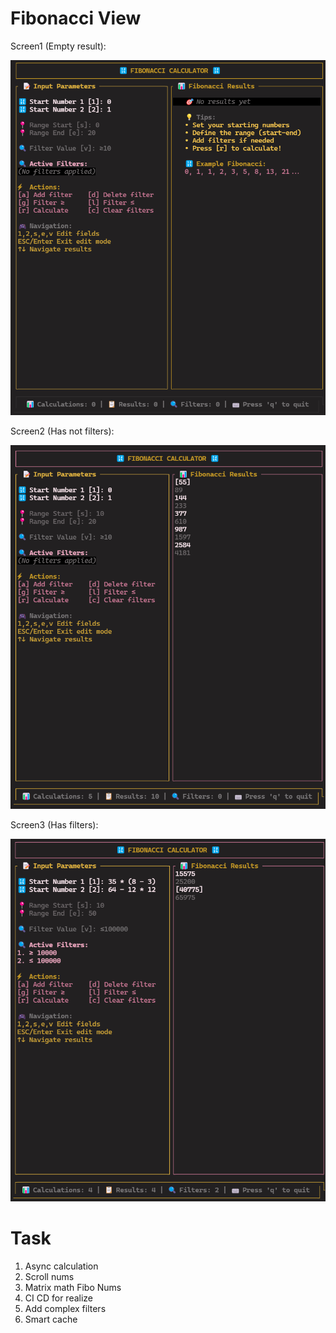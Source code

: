 # Fibonacci View

Screen1 (Empty result):

<img src="./resources/docs/screen0.png" alt=""/>

Screen2 (Has not filters):

<img src="./resources/docs/screen1.png" alt=""/>

Screen3 (Has filters):

<img src="./resources/docs/screen2.png" alt=""/>

# Task

1) Async calculation
2) Scroll nums
3) Matrix math Fibo Nums
4) CI CD for realize
5) Add complex filters
6) Smart cache
